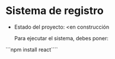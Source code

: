 <h1>Sistema de registro</h1>

- Estado del proyecto: <en construcción

  Para ejecutar el sistema, debes poner:

```npm install react````
